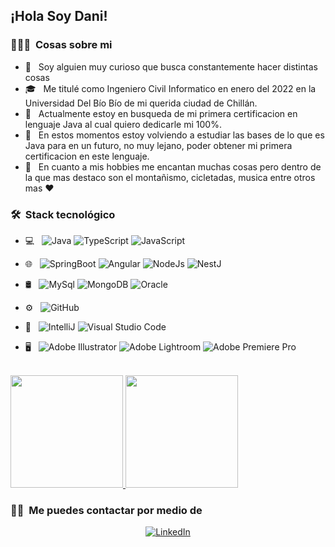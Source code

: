 <h2> ¡Hola Soy Dani!</h2>

<h3> 👨🏻‍💻 &nbsp;Cosas sobre mi </h3>

- 🤔 &nbsp; Soy alguien muy curioso que busca constantemente hacer distintas cosas
- 🎓 &nbsp; Me titulé como Ingeniero Civil Informatico en enero del 2022 en la Universidad Del Bío Bío de mi querida ciudad de Chillán.
- 🏢 &nbsp; Actualmente estoy en busqueda de mi primera certificacion en lenguaje Java al cual quiero dedicarle mi 100%.
- 🌱 &nbsp; En estos momentos estoy volviendo a estudiar las bases de lo que es Java para en un futuro, no muy lejano, poder obtener mi primera certificacion en este lenguaje.
- 🎸 &nbsp; En cuanto a mis hobbies me encantan muchas cosas pero dentro de la que mas destaco son el montañismo, cicletadas, musica entre otros mas &hearts;

<h3> 🛠 &nbsp;Stack tecnológico</h3>

- 💻 &nbsp;
  	![Java](https://img.shields.io/badge/Java-ED8B00?&logo=openjdk&logoColor=white)
  	![TypeScript](https://shields.io/badge/TypeScript-3178C6?logo=TypeScript&logoColor=FFF&style=flat-square)
  	![JavaScript](https://shields.io/badge/JavaScript-F7DF1E?logo=JavaScript&logoColor=000&style=flat-square)
  
- 🌐 &nbsp;
  	![SpringBoot](https://img.shields.io/badge/SpringBoot-6DB33F?style=flat-square&logo=Spring&logoColor=white)
	![Angular](https://img.shields.io/badge/Angular-DD0031?&logo=angular&logoColor=white)
	![NodeJs](https://img.shields.io/badge/NodeJs-339933?&logo=Node.js&logoColor=white)
	![NestJ](https://img.shields.io/badge/-NestJs-ea2845?style=flat-square&logo=nestjs&logoColor=white)
  
- 🛢 &nbsp;
  	![MySql](https://shields.io/badge/MySQL-lightgrey?logo=mysql&style=plastic&logoColor=white&labelColor=blue)
  	![MongoDB](https://img.shields.io/badge/-MongoDB-13aa52?&logo=mongodb&logoColor=white)
  	![Oracle](https://img.shields.io/badge/Oracle-Database-blue?logo=oracle)
  
- ⚙️ &nbsp;
  	![GitHub](https://img.shields.io/badge/GitHub-6DB33F?&logo=Git&logoColor=black)
  
- 🔧 &nbsp;
        ![IntelliJ](https://img.shields.io/badge/Intellij%20Idea-000?logo=intellij-idea)
	![Visual Studio Code](https://img.shields.io/badge/Visual%20Studio%20Code-0078d7.svg?style=for-the-badge&logo=visual-studio-code&logoColor=white)

- 🖥 &nbsp;
  ![Adobe Illustrator](https://img.shields.io/badge/adobe%20illustrator-%23FF9A00.svg?style=for-the-badge&logo=adobe%20illustrator&logoColor=white)
  ![Adobe Lightroom](https://img.shields.io/badge/Adobe%20Lightroom-31A8FF.svg?style=for-the-badge&logo=Adobe%20Lightroom&logoColor=white)
  ![Adobe Premiere Pro](https://img.shields.io/badge/Adobe%20Premiere%20Pro-9999FF.svg?style=for-the-badge&logo=Adobe%20Premiere%20Pro&logoColor=white)

<br/>

<a href="https://github.com/DanielArellano97">
  <img height="180em" src="https://github-readme-stats.vercel.app/api?username=DanielArellano97&theme=buefy&show_icons=true" />
  <img height="180em" src="https://github-readme-stats.vercel.app/api/top-langs/?username=DanielArellano97&theme=buefy&layout=compact" />
</a>

<br/>

<h3> 🤝🏻 &nbsp;Me puedes contactar por medio de </h3>

<p align="center">
<a href="https://www.linkedin.com/in/daniel-arellano-a8979a18b/"><img alt="LinkedIn" src="https://img.shields.io/badge/LinkedIn-Daniel_Arellano_Gonzalez-blue?style=flat-square&logo=linkedin"></a>
</p>
